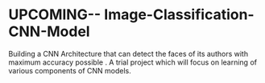 # UPCOMING-- Image-Classification-CNN-Model
Building a CNN Architecture that can detect the faces of its authors with maximum accuracy possible . A trial project which will focus on learning of various components of CNN models.
